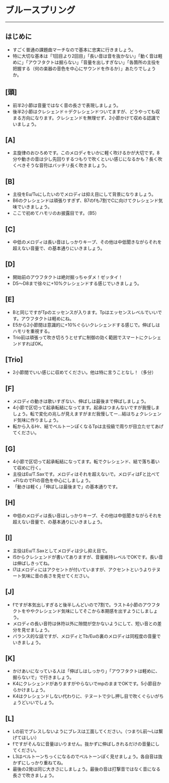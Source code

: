 # ブルースプリング

* * *

## はじめに

* すごく普通の課題曲マーチなので基本に忠実に行きましょう。
* 特に大切な基本は「1回目より2回目」「長い音は音を抜かない」「動く音は軽めに」「アウフタクトは掘らない」「音量を出しすぎない」「各箇所の主役を把握する（何の楽器の音色を中心にサウンドを作るか）」あたりでしょうか。

## [頭]

* 前半2小節は音量ではなく音の長さで表現しましょう。
* 後半2小節はクレシェンド＋デクレシェンドついてますが、どうやっても収まる方向になります。クレシェンドを無理せず、2小節かけて収める認識でいましょう。

## [A]

* 主旋律のおひろめです。このメロディをいかに軽く吹けるかが大切です。8分や動きの音は少し先回りするつもりで吹くといい感じになるかも？長く吹くべきそうな音符はバッチリ長く吹きましょう。

## [B]

* 主役をEu/Tuにしたいのでメロディは抑え目にして背景になりましょう。
* B6のクレシェンドは頑張りすぎず、B7のfも7割でCに向けてクレシェンド気味でいきましょう。
* ここで初めてハモリのお披露目です。（B5）

## [C]

* 中低のメロディは長い音はしっかりキープ、その他は中低聞きながらそれを超えない音量で、の基本通りにいきましょう。

## [D]

* 開始前のアウフタクトは絶対掘っちゃダメ！ゼッタイ！
* D5～D8まで徐々に+10%クレシェンドする感じでいきましょう。

## [E]

* Bと同じですがTpのエッセンスが入ります。Tpはエッセンスレベルでいいです。アウフタクトは軽めにね。
* E5から2小節間は意識的に+10%ぐらいクレシェンドする感じで。伸ばしはハモリを重視する。
* Trio前は頑張って吹き切ろうとせずに制御の効く範囲でスマートにクレシェンドすればOK。

## [Trio]

* 2小節間でいい感じに収めてください。他は特に言うことなし！（多分）

## [F]

* メロディの動きは歌いすぎない、伸ばしは最後まで伸ばしましょう。
* 4小節で区切って起承転結になってます。起承はつまんないですが我慢しましょう。転で変化の兆しが見えますがまだ我慢してー…結はちょクレシェンド気味に作りましょう。
* 転から入るHr、結でベルトーンぽくなるTpは主役級で周りが目立たせてあげてください。

## [G]

* 4小節で区切って起承転結になってます。転でクレシェンド、結で落ち着いて収めに行く。
* 主役はEu/T.Saxです。メロディはそれを超えないで。メロディはFと比べて+FlなのでFlの音色を中心にしましょう。
* 「動きは軽く」「伸ばしは最後まで」の基本通りです。

## [H]

* 中低のメロディは長い音はしっかりキープ、その他は中低聞きながらそれを超えない音量で、の基本通りにいきましょう。

## [I]

* 主役はEu/T.Saxとしてメロディは少し抑え目で。
* I5からクレシェンドが書いてありますが、音量維持レベルでOKです。長い音は伸ばしきってね。
* I7はメロディにはアクセントが付いていますが、アクセントというよりテヌート気味に音の長さを見せてください。

## [J]

* fですが本気出しすぎると後半しんどいので7割で。ラスト4小節のアウフタクトをややクレシェンド気味にしてそこから本期感を出すようにしましょう。
* メロディの長い音符は休符以外に隙間が空かないようにして、短い音との差分を見せましょう。
* バランス的な話ですが、メロディとTb/Euの裏のメロディは同程度の音量でいきましょう。

## [K]

* かけあいになっている人は「伸ばしはしっかり」「アウフタクトは軽めに、掘らないで」で行きましょう。
* K4にクレシェンドがありますがやらないでmpのままでOKです。5小節目からかけましょう。
* K4はクレシェンドしない代わりに、テヌートで少し押し目で吹くぐらいがちょうどいいでしょう。

## [L]

* Lの前でブレスしないようにブレスは工面してください。（つまりL前～Lは繋げてほしい）
* fですがそんなに音量はいりません。抜かずに伸ばしきれるだけの音量にしてください。
* L3はベルトーンちっくになるのでベルトーンぽく見せましょう。各自音は抜かずにしっかり重ねてね。
* 最後の2発は同じ大きさにしましょう。最後の音は打撃音ではなく音になる長さで吹きましょう。
